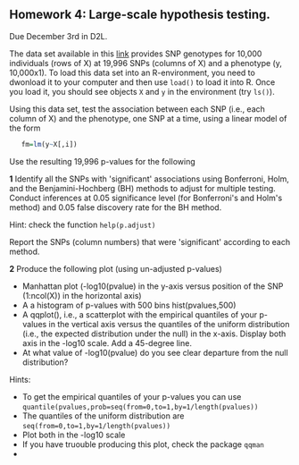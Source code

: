 ## Homework 4: Large-scale hypothesis testing.

Due December 3rd in D2L.

The data set available in this [link](https://www.dropbox.com/s/7yk8l3p6xn6rayd/Xy.RData?dl=0)  provides SNP genotypes for 10,000 individuals (rows of X) at 19,996 SNPs (columns of X) and a phenotype (y, 10,000x1). To load this data set into an R-environment, you need to dwonload it to your computer and then use `load()` to load it into R. Once you load it, you should see objects `X` and `y` in the environment (try `ls()`).

Using this data set, test the association between each SNP (i.e., each column of X) and the phenotype, one SNP at a time, using a linear model of the form

```r
   fm=lm(y~X[,i])
```

Use the resulting 19,996 p-values for the following

**1** Identify all the SNPs with 'significant' associations using Bonferroni, Holm, and the Benjamini-Hochberg (BH) methods to adjust for multiple testing. Conduct inferences at 0.05 significance level (for Bonferroni's and Holm's method) and 0.05 false discovery rate for the BH method.

Hint: check the function `help(p.adjust)`

Report the SNPs (column numbers) that were 'significant' according to each method.


**2** Produce the following plot (using un-adjusted p-values)
  - Manhattan plot (-log10(pvalue) in the y-axis versus position of the SNP (1:ncol(X)) in the horizontal axis)
  - A a histogram of p-values with 500 bins hist(pvalues,500)
  - A qqplot(), i.e., a scatterplot with the empirical quantiles of your p-values in the vertical axis versus the quantiles of the uniform distribution (i.e., the expected distribution under the null) in the x-axis. Display both axis in the -log10 scale. Add a 45-degree line.
  - At what value of -log10(pvalue) do you see clear departure from the null distribution?

Hints:
  - To get the empirical quantiles of your p-values you can use `quantile(pvalues,prob=seq(from=0,to=1,by=1/length(pvalues))`
  - The quantiles of the uniform distribution are `seq(from=0,to=1,by=1/length(pvalues))`
  - Plot both in the -log10 scale
  - If you have truouble producing this plot, check the package `qqman`
  - 
    
    
